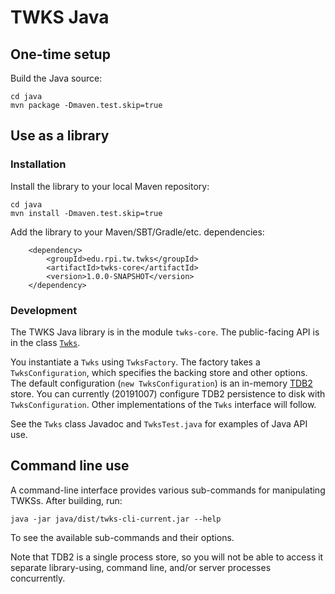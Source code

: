 # TWKS Java

## One-time setup

Build the Java source:

    cd java
    mvn package -Dmaven.test.skip=true

## Use as a library

### Installation

Install the library to your local Maven repository:

    cd java
    mvn install -Dmaven.test.skip=true
    
Add the library to your Maven/SBT/Gradle/etc. dependencies:
        
        <dependency>
            <groupId>edu.rpi.tw.twks</groupId>
            <artifactId>twks-core</artifactId>
            <version>1.0.0-SNAPSHOT</version>
        </dependency>

### Development

The TWKS Java library is in the module `twks-core`. The public-facing API is in the class [`Twks`](core/src/main/java/edu/rpi/tw/twks/core/Twks.java).

You instantiate a `Twks` using `TwksFactory`. The factory takes a `TwksConfiguration`, which specifies the backing store and other options. The default configuration (`new TwksConfiguration`) is an in-memory [TDB2](https://jena.apache.org/documentation/tdb2/) store. You can currently (20191007) configure TDB2 persistence to disk with `TwksConfiguration`. Other implementations of the `Twks` interface will follow.

See the `Twks` class Javadoc and `TwksTest.java` for examples of Java API use.

## Command line use

A command-line interface provides various sub-commands for manipulating TWKSs. After building, run:

    java -jar java/dist/twks-cli-current.jar --help

To see the available sub-commands and their options.
   
Note that TDB2 is a single process store, so you will not be able to access it separate library-using, command line, and/or server processes concurrently. 
